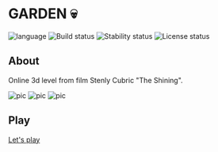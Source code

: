 # GARDEN :skull: # 

![language](https://img.shields.io/badge/code-es6-green.svg) 
![Build status](https://img.shields.io/badge/build-passing-green.svg) 
![Stability status](https://img.shields.io/badge/stability-stable-green.svg) 
![License status](https://img.shields.io/badge/license-Beerware-green.svg) 


About
------------   
Online 3d level from film Stenly Cubric "The Shining".  
  
  
![pic](https://github.com/fire888/garden/blob/master/src/assets/start-img.png)
![pic](https://github.com/fire888/garden/blob/master/src/assets/start-img1.png)
![pic](https://github.com/fire888/garden/blob/master/src/assets/start-img2.png)


Play
------------ 
[Let's play](http://js.otrisovano.ru/garden)
